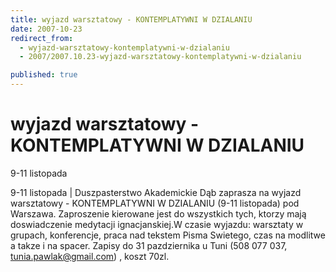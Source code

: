 ```yaml
---
title: wyjazd warsztatowy - KONTEMPLATYWNI W DZIALANIU
date: 2007-10-23
redirect_from: 
  - wyjazd-warsztatowy-kontemplatywni-w-dzialaniu
  - 2007/2007.10.23-wyjazd-warsztatowy-kontemplatywni-w-dzialaniu

published: true
---
```




# wyjazd warsztatowy - KONTEMPLATYWNI W DZIALANIU

<time>9-11 listopada</time>

9-11 listopada | Duszpasterstwo Akademickie Dąb zaprasza na wyjazd warsztatowy - KONTEMPLATYWNI W DZIALANIU (9-11 listopada) pod Warszawa. Zaproszenie kierowane jest&nbsp;do wszystkich tych, ktorzy mają doswiadczenie medytacji ignacjanskiej.W czasie wyjazdu: warsztaty w grupach, konferencje, praca nad tekstem Pisma Swietego, czas na modlitwe a takze i na spacer.
Zapisy do 31 pazdziernika u Tuni (508 077 037, [tunia.pawlak@gmail.com](https://vpoczta662.ibc.pl/src/compose.php?send_to=tunia.pawlak%40gmail.com)) , koszt 70zl.


<!--CONTENT FROM OLD SERVER (jos before 2013): 9-11 listopada | Duszpasterstwo Akademickie Dąb zaprasza na wyjazd warsztatowy - KONTEMPLATYWNI W DZIALANIU (9-11 listopada) pod Warszawa. Zaproszenie kierowane jest&nbsp;do wszystkich tych, ktorzy mają doswiadczenie medytacji ignacjanskiej.W czasie wyjazdu: warsztaty w grupach, konferencje, praca nad tekstem Pisma Swietego, czas na modlitwe a takze i na spacer.
Zapisy do 31 pazdziernika u Tuni (508 077 037, [tunia.pawlak@gmail.com](https://vpoczta662.ibc.pl/src/compose.php?send_to=tunia.pawlak%40gmail.com)) , koszt 70zl.

-->

<!--{{json:{"created_date":"2007-10-23 20:48:37","publish_down":"0000-00-00 00:00:00","id":"530"}}}-->